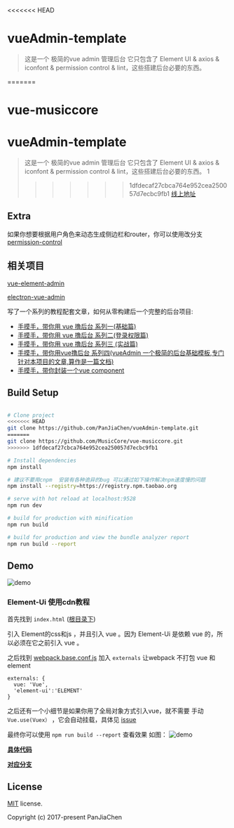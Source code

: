 <<<<<<< HEAD
# vueAdmin-template

> 这是一个 极简的vue admin 管理后台 它只包含了 Element UI & axios & iconfont & permission control & lint，这些搭建后台必要的东西。

=======
# vue-musiccore
# vueAdmin-template

> 这是一个 极简的vue admin 管理后台 它只包含了 Element UI & axios & iconfont & permission control & lint，这些搭建后台必要的东西。
1
>>>>>>> 1dfdecaf27cbca764e952cea250057d7ecbc9fb1
[线上地址](http://panjiachen.github.io/vueAdmin-template)

## Extra
如果你想要根据用户角色来动态生成侧边栏和router，你可以使用改分支[permission-control](https://github.com/PanJiaChen/vueAdmin-template/tree/permission-control)
 
 ## 相关项目
 [vue-element-admin](https://github.com/PanJiaChen/vue-element-admin)

 [electron-vue-admin](https://github.com/PanJiaChen/electron-vue-admin)

写了一个系列的教程配套文章，如何从零构建后一个完整的后台项目:
 - [手摸手，带你用 vue 撸后台 系列一(基础篇)](https://juejin.im/post/59097cd7a22b9d0065fb61d2)
 - [手摸手，带你用 vue 撸后台 系列二(登录权限篇)](https://juejin.im/post/591aa14f570c35006961acac)
 - [手摸手，带你用 vue 撸后台 系列三 (实战篇)](https://juejin.im/post/593121aa0ce4630057f70d35)
 - [手摸手，带你用vue撸后台 系列四(vueAdmin 一个极简的后台基础模板,专门针对本项目的文章,算作是一篇文档)](https://juejin.im/post/595b4d776fb9a06bbe7dba56)
 - [手摸手，带你封装一个vue component](https://segmentfault.com/a/1190000009090836)


## Build Setup

``` bash

# Clone project
<<<<<<< HEAD
git clone https://github.com/PanJiaChen/vueAdmin-template.git
=======
git clone https://github.com/MusicCore/vue-musiccore.git
>>>>>>> 1dfdecaf27cbca764e952cea250057d7ecbc9fb1

# Install dependencies
npm install

# 建议不要用cnpm  安装有各种诡异的bug 可以通过如下操作解决npm速度慢的问题
npm install --registry=https://registry.npm.taobao.org

# serve with hot reload at localhost:9528
npm run dev

# build for production with minification
npm run build

# build for production and view the bundle analyzer report
npm run build --report
```

## Demo
![demo](https://github.com/PanJiaChen/PanJiaChen.github.io/blob/master/images/demo.gif)

### Element-Ui 使用cdn教程
首先找到 `index.html` ([根目录下](https://github.com/PanJiaChen/vueAdmin-template/blob/element-ui-cdn/index.html))

引入 Element的css和js ，并且引入 vue 。因为 Element-Ui 是依赖 vue 的，所以必须在它之前引入 vue 。

之后找到 [webpack.base.conf.js](https://github.com/PanJiaChen/vueAdmin-template/blob/element-ui-cdn/build/webpack.base.conf.js) 加入 `externals` 让webpack 不打包 vue 和 element
```
externals: {
  vue: 'Vue',
  'element-ui':'ELEMENT'
}
```

之后还有一个小细节是如果你用了全局对象方式引入vue，就不需要 手动 `Vue.use(Vuex）` ，它会自动挂载，具体见 [issue](https://github.com/vuejs/vuex/issues/731)

最终你可以使用 `npm run build --report` 查看效果
如图：
![demo](https://panjiachen.github.io/images/element-cdn.png)

**[具体代码](https://github.com/PanJiaChen/vueAdmin-template/commit/746aff560932704ae821f82f10b8b2a9681d5177)**

**[对应分支](https://github.com/PanJiaChen/vueAdmin-template/tree/element-ui-cdn)**

## License
[MIT](https://github.com/PanJiaChen/vueAdmin-template/blob/master/LICENSE) license.

Copyright (c) 2017-present PanJiaChen


